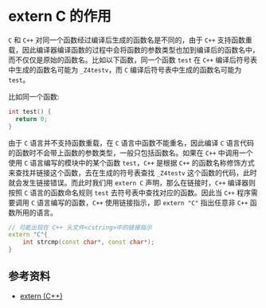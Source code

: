 # extern C 的作用

`C` 和 `C++` 对同一个函数经过编译后生成的函数名是不同的，由于 `C++` 支持函数重载，因此编译器编译函数的过程中会将函数的参数类型也加到编译后的函数名中，而不仅仅是原始的函数名。比如以下函数，同一个函数 `test` 在 `C++` 编译后符号表中生成的函数名可能为 `_Z4testv`，而 `C` 编译后符号表中生成的函数名可能为 `test`。

比如同一个函数:

```cpp
int test() {
  return 0;
}
```

由于 `C` 语言并不支持函数重载，在 `C` 语言中函数不能重名，因此编译 `C` 语言代码的函数时不会带上函数的参数类型，一般只包括函数名。如果在 `C++` 中调用一个使用 `C` 语言编写的模块中的某个函数 `test`，`C++` 是根据 `C++` 的函数名称修饰方式来查找并链接这个函数，去在生成的符号表查找 `_Z4testv` 这个函数的代码，此时就会发生链接错误。而此时我们用 `extern C` 声明，那么在链接时，`C++` 编译器则按照 `C` 语言的函数命名规则 `test` 去符号表中查找对应的函数。因此当 `C++` 程序需要调用 `C` 语言编写的函数，`C++` 使用链接指示，即 `extern "C"` 指出任意非 `C++` 函数所用的语言。

```cpp
// 可能出现在 C++ 头文件<cstring>中的链接指示
extern "C"{
    int strcmp(const char*, const char*);
}
```

## 参考资料

- [extern (C++)](https://docs.microsoft.com/en-us/cpp/cpp/extern-cpp?view=msvc-170)
